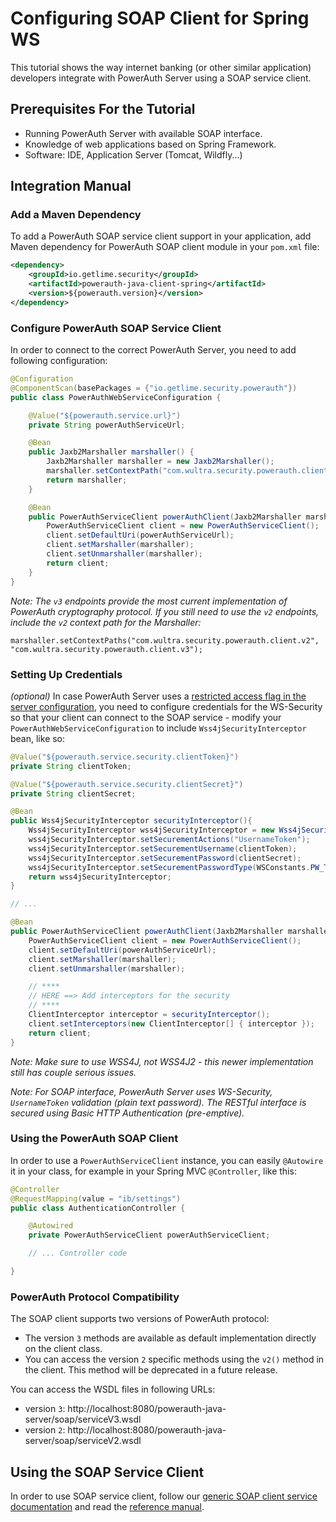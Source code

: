 # Configuring SOAP Client for Spring WS

This tutorial shows the way internet banking (or other similar application) developers integrate with PowerAuth Server using a SOAP service client.

## Prerequisites For the Tutorial

- Running PowerAuth Server with available SOAP interface.
- Knowledge of web applications based on Spring Framework.
- Software: IDE, Application Server (Tomcat, Wildfly...)

## Integration Manual

### Add a Maven Dependency

To add a PowerAuth SOAP service client support in your application, add Maven dependency for PowerAuth SOAP client module in your `pom.xml` file:

```xml
<dependency>
    <groupId>io.getlime.security</groupId>
    <artifactId>powerauth-java-client-spring</artifactId>
    <version>${powerauth.version}</version>
</dependency>
```

### Configure PowerAuth SOAP Service Client

In order to connect to the correct PowerAuth Server, you need to add following configuration:

```java
@Configuration
@ComponentScan(basePackages = {"io.getlime.security.powerauth"})
public class PowerAuthWebServiceConfiguration {

    @Value("${powerauth.service.url}")
    private String powerAuthServiceUrl;

    @Bean
    public Jaxb2Marshaller marshaller() {
        Jaxb2Marshaller marshaller = new Jaxb2Marshaller();
        marshaller.setContextPath("com.wultra.security.powerauth.client.v3");
        return marshaller;
    }

    @Bean
    public PowerAuthServiceClient powerAuthClient(Jaxb2Marshaller marshaller) {
        PowerAuthServiceClient client = new PowerAuthServiceClient();
        client.setDefaultUri(powerAuthServiceUrl);
        client.setMarshaller(marshaller);
        client.setUnmarshaller(marshaller);
        return client;
    }
}
```

_Note: The `v3` endpoints provide the most current implementation of PowerAuth cryptography protocol. If you still need to use the `v2` endpoints, include the `v2` context path for the Marshaller:_

```
marshaller.setContextPaths("com.wultra.security.powerauth.client.v2", "com.wultra.security.powerauth.client.v3");
```

### Setting Up Credentials

_(optional)_ In case PowerAuth Server uses a [restricted access flag in the server configuration](./Deploying-PowerAuth-Server.md#enabling-powerauth-server-security), you need to configure credentials for the WS-Security so that your client can connect to the SOAP service - modify your `PowerAuthWebServiceConfiguration` to include `Wss4jSecurityInterceptor` bean, like so:

```java
@Value("${powerauth.service.security.clientToken}")
private String clientToken;

@Value("${powerauth.service.security.clientSecret}")
private String clientSecret;

@Bean
public Wss4jSecurityInterceptor securityInterceptor(){
    Wss4jSecurityInterceptor wss4jSecurityInterceptor = new Wss4jSecurityInterceptor();
    wss4jSecurityInterceptor.setSecurementActions("UsernameToken");
    wss4jSecurityInterceptor.setSecurementUsername(clientToken);
    wss4jSecurityInterceptor.setSecurementPassword(clientSecret);
    wss4jSecurityInterceptor.setSecurementPasswordType(WSConstants.PW_TEXT);
    return wss4jSecurityInterceptor;
}

// ...

@Bean
public PowerAuthServiceClient powerAuthClient(Jaxb2Marshaller marshaller) {
    PowerAuthServiceClient client = new PowerAuthServiceClient();
    client.setDefaultUri(powerAuthServiceUrl);
    client.setMarshaller(marshaller);
    client.setUnmarshaller(marshaller);

    // ****
    // HERE ==> Add interceptors for the security
    // ****
    ClientInterceptor interceptor = securityInterceptor();
    client.setInterceptors(new ClientInterceptor[] { interceptor });
    return client;
}
```

_Note: Make sure to use WSS4J, not WSS4J2 - this newer implementation still has couple serious issues._

_Note: For SOAP interface, PowerAuth Server uses WS-Security, `UsernameToken` validation (plain text password). The RESTful interface is secured using Basic HTTP Authentication (pre-emptive)._

### Using the PowerAuth SOAP Client

In order to use a `PowerAuthServiceClient` instance, you can easily `@Autowire` it in your class, for example in your Spring MVC `@Controller`, like this:

```java
@Controller
@RequestMapping(value = "ib/settings")
public class AuthenticationController {

    @Autowired
    private PowerAuthServiceClient powerAuthServiceClient;

    // ... Controller code

}
```

### PowerAuth Protocol Compatibility

The SOAP client supports two versions of PowerAuth protocol:
- The version `3` methods are available as default implementation directly on the client class.
- You can access the version `2` specific methods using the `v2()` method in the client. This method will be deprecated in a future release.

You can access the WSDL files in following URLs:
- version `3`: http://localhost:8080/powerauth-java-server/soap/serviceV3.wsdl
- version `2`: http://localhost:8080/powerauth-java-server/soap/serviceV2.wsdl

## Using the SOAP Service Client

In order to use SOAP service client, follow our [generic SOAP client service documentation](./SOAP-Client-Library-Usage.md) and read the [reference manual](WebServices-Methods.md).
